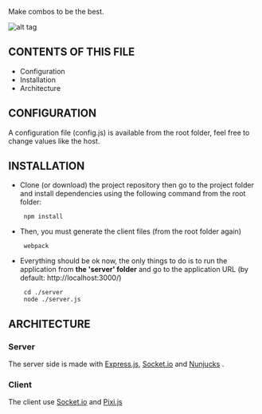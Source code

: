 Make combos to be the best.

![alt tag](http://i.imgur.com/CzWGIij.png)

CONTENTS OF THIS FILE
---------------------

 * Configuration
 * Installation
 * Architecture

CONFIGURATION
------------

A configuration file (config.js) is available from the root folder, feel free to change values like the host. 

INSTALLATION
------------
 
 * Clone (or download) the project repository then go to the project folder and install dependencies using the following command from the root folder:

        npm install

 * Then, you must generate the client files (from the root folder again)
 
        webpack

 * Everything should be ok now, the only things to do is to run the application from **the 'server' folder** and go to the application URL (by default: http://localhost:3000/)

        cd ./server
        node ./server.js

ARCHITECTURE
---
### Server
The server side is made with [Express.js](http://expressjs.com/fr/), [Socket.io](https://github.com/socketio/socket.io) and [Nunjucks](https://mozilla.github.io/nunjucks/) . 

### Client
The client use [Socket.io](https://github.com/socketio/socket.io) and [Pixi.js](https://github.com/pixijs/pixi.js)
